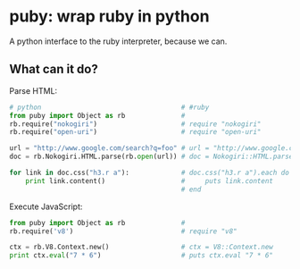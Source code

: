 puby: wrap ruby in python
=========================

A python interface to the ruby interpreter, because we can.

What can it do?
---------------

Parse HTML:
```python
# python                                   # #ruby
from puby import Object as rb              # 
rb.require("nokogiri")                     # require "nokogiri"
rb.require("open-uri")                     # require "open-uri"

url = "http://www.google.com/search?q=foo" # url = "http://www.google.com/search?q=foo"
doc = rb.Nokogiri.HTML.parse(rb.open(url)) # doc = Nokogiri::HTML.parse(open(url))

for link in doc.css("h3.r a"):             # doc.css("h3.r a").each do |link|
    print link.content()                   #     puts link.content
                                           # end
```

Execute JavaScript:
```python
from puby import Object as rb              # 
rb.require('v8')                           # require "v8"

ctx = rb.V8.Context.new()                  # ctx = V8::Context.new
print ctx.eval("7 * 6")                    # puts ctx.eval "7 * 6"
```
